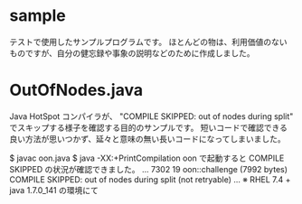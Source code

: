 # sample
テストで使用したサンプルプログラムです。
ほとんどの物は、利用価値のないものですが、自分の健忘録や事象の説明などのために作成しました。

# OutOfNodes.java 
Java HotSpot コンパイラが、 "COMPILE SKIPPED: out of nodes during split" でスキップする様子を確認する目的のサンプルです。
短いコードで確認できる良い方法が思いつかず、延々と意味の無い長いコードになってしまいました。

$ javac oon.java
$ java -XX:+PrintCompilation oon で起動すると COMPILE SKIPPED の状況が確認できました。
    ...
       7302   19             oon::challenge (7992 bytes)   COMPILE SKIPPED: out of nodes during split (not retryable)
    ...
※ RHEL 7.4 + java 1.7.0_141 の環境にて
   
   
